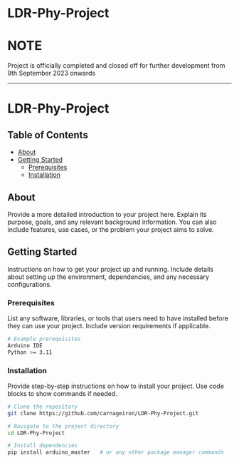 # LDR-Phy-Project
# NOTE
Project is officially completed and closed off for further development from 9th September 2023 onwards


---

# LDR-Phy-Project


## Table of Contents

- [About](#about)
- [Getting Started](#getting-started)
  - [Prerequisites](#prerequisites)
  - [Installation](#installation)


## About

Provide a more detailed introduction to your project here. Explain its purpose, goals, and any relevant background information. You can also include features, use cases, or the problem your project aims to solve.

## Getting Started

Instructions on how to get your project up and running. Include details about setting up the environment, dependencies, and any necessary configurations.

### Prerequisites

List any software, libraries, or tools that users need to have installed before they can use your project. Include version requirements if applicable.

```bash
# Example prerequisites
Arduino IDE
Python >= 3.11
```

### Installation

Provide step-by-step instructions on how to install your project. Use code blocks to show commands if needed.

```bash
# Clone the repository
git clone https://github.com/carnageiron/LDR-Phy-Project.git

# Navigate to the project directory
cd LDR-Phy-Project

# Install dependencies
pip install arduino_master   # or any other package manager commands
```



